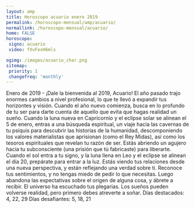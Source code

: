 ```yaml
---
layout: amp
title: Horoscopo acuario enero 2019 
permalink: /horoscopo-mensual/amp/acuario/
normallink: /horoscopo-mensual/acuario/
home: FALSE
horoscopo:
 signo: acuario
 video: fXvFexH6mls

ogimg: /images/acuario_char.png
sitemap:
 priority: 1
 changefreq: 'monthly'
---
```



Enero de 2019 - ¡Dale la bienvenida al 2019, Acuario! El año pasado trajo enormes cambios a nivel profesional, lo que te llevó a expandir tus horizontes y visión. Cuando el año nuevo comienza, busca en lo profundo de tu ser para darte cuenta de aquello que evita que hagas realidad un sueño. 
Cuando la luna nueva en Capricornio y el eclipse solar se alinean el 5 de enero, entras a una búsqueda espiritual, un viaje hacia las cavernas de tu psiquis para descubrir las historias de la humanidad, descomponiendo los valores materialistas que aprisionan (como el Rey Midas), así como los tesoros espirituales que revelan tu razón de ser. Estás abriendo un agujero hacia tu subconsciente (una prisión que tú fabricaste) para liberarte. 
Cuando el sol entra a tu signo, y la luna llena en Leo y el eclipse se alinean el día 20, prepárate para entrar a la luz. Estás viendo tus relaciones desde una nueva perspectiva, y están reflejando una verdad sobre ti. Reconoce tus sentimientos, y no tengas miedo de pedir lo que necesitas. Luego abandona las expectativas sobre el origen de alguna cosa, y ábrete a recibir. El universo ha escuchado tus plegarias. Los sueños pueden volverse realidad, pero primero debes atreverte a soñar. 
Días destacados: 4, 22, 29 
Días desafiantes: 5, 18, 21